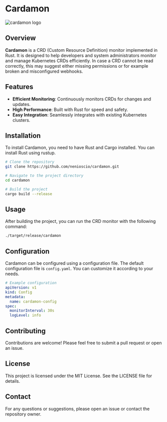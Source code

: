 # Cardamon

![cardamon logo]([https://github.com/nenioscio/cardamon/blob/7e88ef4396dbbeb806749bfd275c73ffd13fb374/cardmon.png])

## Overview

**Cardamon** is a CRD (Custom Resource Definition) monitor implemented in Rust. It is designed to help developers and system administrators monitor and manage Kubernetes CRDs efficiently. In case a CRD cannot be read correctly, this may suggest either missing permissions or for example broken and misconfigured webhooks.

## Features

- **Efficient Monitoring**: Continuously monitors CRDs for changes and updates.
- **High Performance**: Built with Rust for speed and safety.
- **Easy Integration**: Seamlessly integrates with existing Kubernetes clusters.

## Installation

To install Cardamon, you need to have Rust and Cargo installed. You can install Rust using rustup.

```sh
# Clone the repository
git clone https://github.com/nenioscio/cardamon.git

# Navigate to the project directory
cd cardamon

# Build the project
cargo build --release
```

## Usage

After building the project, you can run the CRD monitor with the following command:

```sh
./target/release/cardamon
```

## Configuration

Cardamon can be configured using a configuration file. The default configuration file is `config.yaml`. You can customize it according to your needs.

```yaml
# Example configuration
apiVersion: v1
kind: Config
metadata:
  name: cardamon-config
spec:
  monitorInterval: 30s
  logLevel: info
```

## Contributing

Contributions are welcome! Please feel free to submit a pull request or open an issue.

## License

This project is licensed under the MIT License. See the LICENSE file for details.

## Contact

For any questions or suggestions, please open an issue or contact the repository owner.
